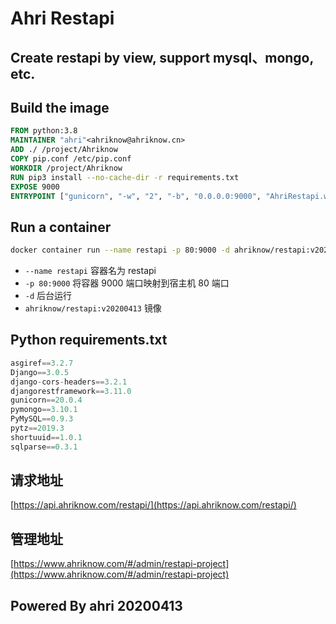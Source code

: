 # Ahri Restapi

## Create restapi by view, support mysql、mongo, etc.

## Build the image

```Dockerfile
FROM python:3.8
MAINTAINER "ahri"<ahriknow@ahriknow.cn>
ADD ./ /project/Ahriknow
COPY pip.conf /etc/pip.conf
WORKDIR /project/Ahriknow
RUN pip3 install --no-cache-dir -r requirements.txt
EXPOSE 9000
ENTRYPOINT ["gunicorn", "-w", "2", "-b", "0.0.0.0:9000", "AhriRestapi.wsgi"]
```

## Run a container

```bash
docker container run --name restapi -p 80:9000 -d ahriknow/restapi:v20200413
```

-   `--name restapi` 容器名为 restapi
-   `-p 80:9000` 将容器 9000 端口映射到宿主机 80 端口
-   `-d` 后台运行
-   `ahriknow/restapi:v20200413` 镜像

## Python requirements.txt

```py
asgiref==3.2.7
Django==3.0.5
django-cors-headers==3.2.1
djangorestframework==3.11.0
gunicorn==20.0.4
pymongo==3.10.1
PyMySQL==0.9.3
pytz==2019.3
shortuuid==1.0.1
sqlparse==0.3.1
```

## 请求地址

[https://api.ahriknow.com/restapi/](https://api.ahriknow.com/restapi/)

## 管理地址

[https://www.ahriknow.com/#/admin/restapi-project](https://www.ahriknow.com/#/admin/restapi-project)

## Powered By ahri 20200413
